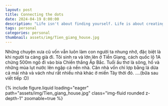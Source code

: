 ```yaml
---
layout: post
title: Connecting the dots
date: 2024-04-19 8:00:00
description: "Life isn't about finding yourself. Life is about creating yourself." - George Bernard Shaw
tags: personal
categories: personal
thumbnail: assets/img/Tien_giang_house.jpg
---
```



Những chuyện xưa cũ vốn vẫn luôn làm con người ta nhung nhớ, đặc biệt là khi người ta càng già đi.
Tôi sinh ra và lớn lên ở Tiền Giang, cách quốc lộ 1A chừng 500m ngõ đi vào bia Chiến thắng Ấp Bắc. 
Tuổi ấu thơ là sông, hồ và những mùa lụt nước lên ngập cả nền nhà. 
Căn nhà vốn chỉ lợp bằng lá dừa cả mái nhà và vách như rất nhiều nhà khác ở miền Tây thời đó.
....(bữa sau viết tiếp :D)

<div class="row mt-3">
    <div class="col-sm mt-3 mt-md-0">
        {% include figure.liquid loading="eager" path="assets/img/Tien_giang_house.jpg" class="img-fluid rounded z-depth-1" zoomable=true %}
    </div>
</div>


